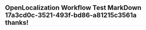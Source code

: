 <properties
ms.topic="hero-topic"
ms.test1="hero-topic"
ms.test2="test"/>

## OpenLocalization Workflow Test MarkDown 17a3cd0c-3521-493f-bd86-a81215c3561a thanks!
